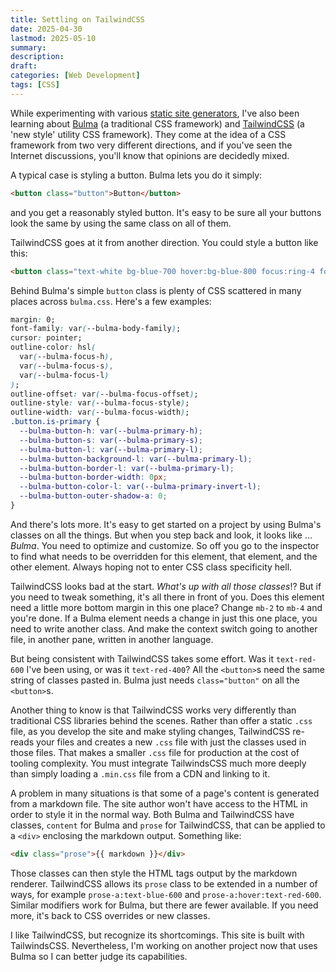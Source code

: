 ```yaml
---
title: Settling on TailwindCSS
date: 2025-04-30
lastmod: 2025-05-10
summary:
description:
draft:
categories: [Web Development]
tags: [CSS]
---
```


While experimenting with various [static site generators](/blog/2025-03-14-moving-from-wordpress), I've also been learning about [Bulma](https://bulma.io/) (a traditional CSS framework) and [TailwindCSS](https://tailwindcss.com/) (a 'new style' utility CSS framework). They come at the idea of a CSS framework from two very different directions, and if you've seen the Internet discussions, you'll know that opinions are decidedly mixed.

<!--more-->

A typical case is styling a button. Bulma lets you do it simply:

```html
<button class="button">Button</button>
```

and you get a reasonably styled button. It's easy to be sure all your buttons look the same by using the same class on all of them.

TailwindCSS goes at it from another direction. You could style a button like this:

```html
<button class="text-white bg-blue-700 hover:bg-blue-800 focus:ring-4 focus:ring-blue-300 font-medium rounded-lg text-sm px-5 py-2.5 me-2 mb-2 dark:bg-blue-600 dark:hover:bg-blue-700 focus:outline-none dark:focus:ring-blue-800">Button</button>
```

Behind Bulma's simple `button` class is plenty of CSS scattered in many places across `bulma.css`. Here's a few examples:

```css
margin: 0;
font-family: var(--bulma-body-family);
cursor: pointer;
outline-color: hsl(
  var(--bulma-focus-h),
  var(--bulma-focus-s),
  var(--bulma-focus-l)
);
outline-offset: var(--bulma-focus-offset);
outline-style: var(--bulma-focus-style);
outline-width: var(--bulma-focus-width);
.button.is-primary {
  --bulma-button-h: var(--bulma-primary-h);
  --bulma-button-s: var(--bulma-primary-s);
  --bulma-button-l: var(--bulma-primary-l);
  --bulma-button-background-l: var(--bulma-primary-l);
  --bulma-button-border-l: var(--bulma-primary-l);
  --bulma-button-border-width: 0px;
  --bulma-button-color-l: var(--bulma-primary-invert-l);
  --bulma-button-outer-shadow-a: 0;
}
```

And there's lots more. It's easy to get started on a project by using Bulma's classes on all the things. But when you step back and look, it looks like ... _Bulma_. You need to optimize and customize. So off you go to the inspector to find what needs to be overridden for this element, that element, and the other element. Always hoping not to enter CSS class specificity hell.

TailwindCSS looks bad at the start. _What's up with all those classes_!? But if you need to tweak something, it's all there in front of you. Does this element need a little more bottom margin in this one place? Change `mb-2` to `mb-4` and you're done. If a Bulma element needs a change in just this one place, you need to write another class. And make the context switch going to another file, in another pane, written in another language.

But being consistent with TailwindCSS takes some effort. Was it `text-red-600` I've been using, or was it `text-red-400`? All the `<button>`s need the same string of classes pasted in. Bulma just needs `class="button"` on all the `<button>`s.

Another thing to know is that TailwindCSS works very differently than traditional CSS libraries behind the scenes. Rather than offer a static `.css` file, as you develop the site and make styling changes, TailwindCSS re-reads your files and creates a new `.css` file with just the classes used in those files. That makes a smaller `.css` file for production at the cost of tooling complexity. You must integrate TailwindsCSS much more deeply than simply loading a `.min.css` file from a CDN and linking to it.

A problem in many situations is that some of a page's content is generated from a markdown file. The site author won't have access to the HTML in order to style it in the normal way. Both Bulma and TailwindCSS have classes, `content` for Bulma and `prose` for TailwindCSS, that can be applied to a `<div>` enclosing the markdown output. Something like:

```html
<div class="prose">{{ markdown }}</div>
```

Those classes can then style the HTML tags output by the markdown renderer. TailwindCSS allows its `prose` class to be extended in a number of ways, for example `prose-a:text-blue-600` and `prose-a:hover:text-red-600`. Similar modifiers work for Bulma, but there are fewer available. If you need more, it's back to CSS overrides or new classes.

I like TailwindCSS, but recognize its shortcomings. This site is built with TailwindsCSS. Nevertheless, I'm working on another project now that uses Bulma so I can better judge its capabilities.
